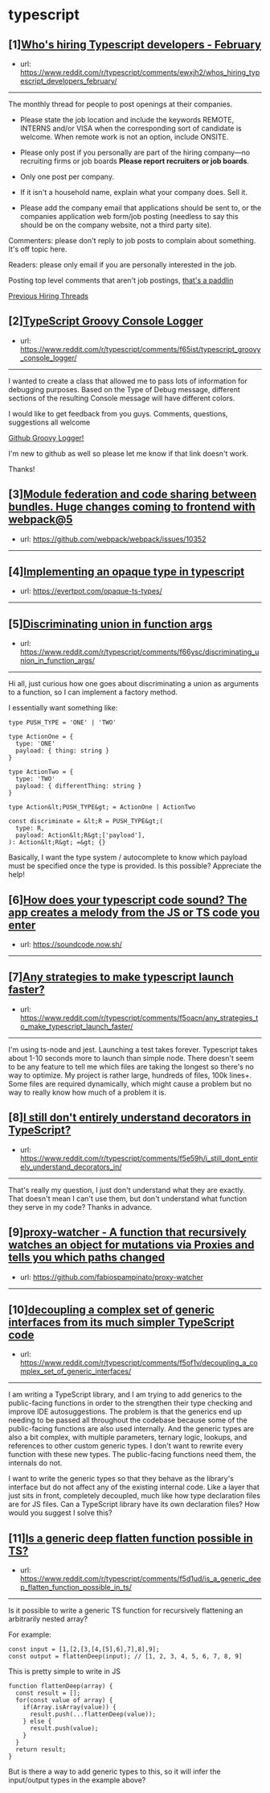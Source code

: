 # typescript
## [1][Who's hiring Typescript developers - February](https://www.reddit.com/r/typescript/comments/ewxjh2/whos_hiring_typescript_developers_february/)
- url: https://www.reddit.com/r/typescript/comments/ewxjh2/whos_hiring_typescript_developers_february/
---
The monthly thread for people to post openings at their companies.

* Please state the job location and include the keywords REMOTE, INTERNS and/or VISA when the corresponding sort of candidate is welcome. When remote work is not an option, include ONSITE.

* Please only post if you personally are part of the hiring company—no recruiting firms or job boards **Please report recruiters or job boards**. 

* Only one post per company. 

* If it isn't a household name, explain what your company does. Sell it.

* Please add the company email that applications should be sent to, or the companies application web form/job posting (needless to say this should be on the company website, not a third party site).


Commenters: please don't reply to job posts to complain about something. It's off topic here.

Readers: please only email if you are personally interested in the job. 

Posting top level comments that aren't job postings, [that's a paddlin](https://i.imgur.com/FxMKfnY.jpg)

[Previous Hiring Threads](https://www.reddit.com/r/typescript/search?sort=new&amp;restrict_sr=on&amp;q=flair%3AMonthly%2BHiring%2BThread)
## [2][TypeScript Groovy Console Logger](https://www.reddit.com/r/typescript/comments/f65ist/typescript_groovy_console_logger/)
- url: https://www.reddit.com/r/typescript/comments/f65ist/typescript_groovy_console_logger/
---
I wanted to create a class that allowed me to pass lots of information for debugging purposes. Based on the Type of Debug message, different sections of the resulting Console message will have different colors.

I would like to get feedback from you guys.
Comments, questions, suggestions all welcome

[Github Groovy Logger!](https://github.com/RecursiveCTE/Visual_Studio_Code_Samples)

I'm new to github as well so please let me know if that link doesn't work.

Thanks!
## [3][Module federation and code sharing between bundles. Huge changes coming to frontend with webpack@5](https://www.reddit.com/r/typescript/comments/f68284/module_federation_and_code_sharing_between/)
- url: https://github.com/webpack/webpack/issues/10352
---

## [4][Implementing an opaque type in typescript](https://www.reddit.com/r/typescript/comments/f5wny3/implementing_an_opaque_type_in_typescript/)
- url: https://evertpot.com/opaque-ts-types/
---

## [5][Discriminating union in function args](https://www.reddit.com/r/typescript/comments/f66ysc/discriminating_union_in_function_args/)
- url: https://www.reddit.com/r/typescript/comments/f66ysc/discriminating_union_in_function_args/
---
Hi all, just curious how one goes about discriminating a union as arguments to a function, so I can implement a factory method.

I essentially want something like:
```
type PUSH_TYPE = 'ONE' | 'TWO'

type ActionOne = {
  type: 'ONE'
  payload: { thing: string }
}

type ActionTwo = {
  type: 'TWO'
  payload: { differentThing: string }
}

type Action&lt;PUSH_TYPE&gt; = ActionOne | ActionTwo

const discriminate = &lt;R = PUSH_TYPE&gt;(
  type: R,
  payload: Action&lt;R&gt;['payload'],
): Action&lt;R&gt; =&gt; {}
```
Basically, I want the type system / autocomplete to know which payload must be specified once the type is provided. Is this possible? Appreciate the help!
## [6][How does your typescript code sound? The app creates a melody from the JS or TS code you enter](https://www.reddit.com/r/typescript/comments/f5q86v/how_does_your_typescript_code_sound_the_app/)
- url: https://soundcode.now.sh/
---

## [7][Any strategies to make typescript launch faster?](https://www.reddit.com/r/typescript/comments/f5oacn/any_strategies_to_make_typescript_launch_faster/)
- url: https://www.reddit.com/r/typescript/comments/f5oacn/any_strategies_to_make_typescript_launch_faster/
---
I'm using ts-node and jest. Launching a test takes forever. Typescript takes about 1-10 seconds more to launch than simple node. There doesn't seem to be any feature to tell me which files are taking the longest so there's no way to optimize. My project is rather large, hundreds of files, 100k lines+. Some files are required dynamically, which might cause a problem but no way to really know how much of a problem it is.
## [8][I still don't entirely understand decorators in TypeScript?](https://www.reddit.com/r/typescript/comments/f5e59h/i_still_dont_entirely_understand_decorators_in/)
- url: https://www.reddit.com/r/typescript/comments/f5e59h/i_still_dont_entirely_understand_decorators_in/
---
That's really my question, I just don't understand what they are exactly. That doesn't mean I can't use them, but don't understand what function they serve in my code?   Thanks in advance.
## [9][proxy-watcher - A function that recursively watches an object for mutations via Proxies and tells you which paths changed](https://www.reddit.com/r/typescript/comments/f5he2l/proxywatcher_a_function_that_recursively_watches/)
- url: https://github.com/fabiospampinato/proxy-watcher
---

## [10][decoupling a complex set of generic interfaces from its much simpler TypeScript code](https://www.reddit.com/r/typescript/comments/f5of1v/decoupling_a_complex_set_of_generic_interfaces/)
- url: https://www.reddit.com/r/typescript/comments/f5of1v/decoupling_a_complex_set_of_generic_interfaces/
---
I am writing a TypeScript library, and I am trying to add generics to the public-facing functions in order to the strengthen their type checking and improve IDE autosuggestions. The problem is that the generics end up needing to be passed all throughout the codebase because some of the public-facing functions are also used internally. And the generic types are also a bit complex, with multiple parameters, ternary logic, lookups, and references to other custom generic types. I don't want to rewrite every function with these new types. The public-facing functions need them, the internals do not.

I want to write the generic types so that they behave as the library's interface but do not affect any of the existing internal code. Like a layer that just sits in front, completely decoupled, much like how type declaration files are for JS files. Can a TypeScript library have its own declaration files? How would you suggest I solve this?
## [11][Is a generic deep flatten function possible in TS?](https://www.reddit.com/r/typescript/comments/f5d1ud/is_a_generic_deep_flatten_function_possible_in_ts/)
- url: https://www.reddit.com/r/typescript/comments/f5d1ud/is_a_generic_deep_flatten_function_possible_in_ts/
---
Is it possible to write a generic TS function for recursively flattening an arbitrarily nested array?

For example:

    const input = [1,[2,[3,[4,[5],6],7],8],9];
    const output = flattenDeep(input); // [1, 2, 3, 4, 5, 6, 7, 8, 9]

This is pretty simple to write in JS

    function flattenDeep(array) {
      const result = [];
      for(const value of array) {
        if(Array.isArray(value)) {
          result.push(...flattenDeep(value));
        } else {
          result.push(value);
        }
      }
      return result;
    }

But is there a way to add generic types to this, so it will infer the input/output types in the example above?
